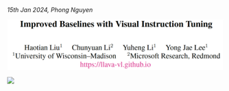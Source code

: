 *15th Jan 2024, Phong Nguyen*

<div>
<p align="center">
  <img src="figure1.png" style="width:800px"/>
</p>

<a href='https://arxiv.org/abs/2310.03744'><img src='https://img.shields.io/badge/dynamic/json?url=https://api.semanticscholar.org/graph/v1/paper/124d4d374fbef2016fa9880489871a58a7450644?fields=citationCount&query=citationCount&label=2023&prefix=citation%20'/></a>

</div>
